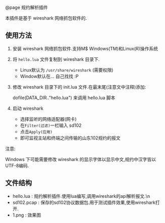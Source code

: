 @page 规约解析插件

本插件是基于 wireshark 网络抓包软件的.

## 使用方法
1. 安装 wireshark 网络抓包软件.支持M\$ Windows(TM)和Linux(R)操作系统
2. 将 `hello.lua` 文件复制到 wireshark 目录下.  
	* Linux默认为 `/usr/share/wireshark` (需要权限)
	* Window默认在... 自己找找 :P
3. 修改 wireshark 目录下的 init.lua 文件.在最末尾(注意文中注释)添加:

	dofile(DATA_DIR.."hello.lua")
来调用 hello.lua 脚本
4. 启动 wireshark
	* 选择监听的网络适配器(网卡)
	* 在`Filter(过滤)`一栏输入 sd102 
	* 点击`Apply(应用)`
	* 即可监视主站和终端之间传输的山东102规约的报文
	
注意:  

Windows 下可能需要修改 wireshark 的显示字体以显示中文,规约中汉字皆以UTF-8编码.

## 文件结构
* hello.lua	: 规约解析插件.使用lua编写,调用wireshark的api解析报文.\n
* sd102.pcap	: 保存的sd102协议数据包.用于测试插件效果,使用wireshark打开.
* 1.png	: 效果图
